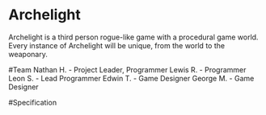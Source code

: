 # Archelight
Archelight is a third person rogue-like game with a procedural game world. Every instance of Archelight will be unique, from the world to the weaponary.

#Team
Nathan H. - Project Leader, Programmer
Lewis R. - Programmer
Leon S. - Lead Programmer
Edwin T. - Game Designer
George M. - Game Designer

#Specification

 
